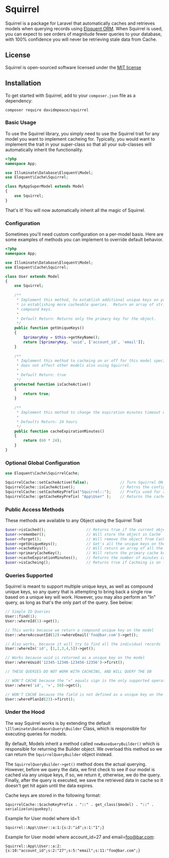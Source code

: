 # Squirrel

Squirrel is a package for Laravel that automatically caches and retrieves models when querying records using [Eloquent ORM](http://laravel.com/docs/eloquent).  When Squirrel is used, you can expect to see orders of magnitude fewer queries to your database, with 100% confidence you will never be retrieving stale data from Cache.

## License

Squirrel is open-sourced software licensed under the [MIT license](http://opensource.org/licenses/MIT)

## Installation

To get started with Squirrel, add to your `composer.json` file as a dependency:

    composer require davidmpeace/squirrel

### Basic Usage

To use the Squirrel library, you simply need to use the Squirrel trait for any model you want to implement cacheing for.  Typically, you would want to implement the trait in your super-class so that all your sub-classes will automatically inherit the functionality.

```php
<?php
namespace App;

use Illuminate\Database\Eloquent\Model;
use Eloquent\Cache\Squirrel;

class MyAppSuperModel extends Model
{
    use Squirrel;
}
```

That's it!  You will now automatically inherit all the magic of Squirrel.

### Configuration

Sometimes you'll need custom configuration on a per-model basis.  Here are some examples of methods you can implement to override default behavior.

```php
<?php
namespace App;

use Illuminate\Database\Eloquent\Model;
use Eloquent\Cache\Squirrel;

class User extends Model
{
    use Squirrel;
    
    /**
     * Implement this method, to establish additional unique keys on your table.  Doing this gives Squirrel more power
     * in establishing more cacheable queries.  Return an array of string column names, or nested arrays for 
     * compound keys.
     *
     * Default Return: Returns only the primary key for the object.
     */
    public function getUniqueKeys()
    {
        $primaryKey = $this->getKeyName();
        return [$primaryKey, 'uuid', ['account_id', 'email']];
    }
    
    /**
     * Implement this method to cacheing on or off for this model specifically.  Returning false on this method
     * does not affect other models also using Squirrel.
     *
     * Default Return: true
     */
    protected function isCacheActive()
    {
        return true; 
    }
    
    /**
     * Implement this method to change the expiration minutes timeout when cacheing this model.
     *
     * Defaults Return: 24 hours
     */
    public function cacheExpirationMinutes()
    {
        return (60 * 24); 
    }
}
```

### Optional Global Configuration

```php
use Eloquent\Cache\SquirrelCache;

SquirrelCache::setCacheActive(false);              // Turn Squirrel ON or OFF globally
SquirrelCache::isCacheActive();                    // Retrns the config value if Squirrel is active or not globally.
SquirrelCache::setCacheKeyPrefix("Squirrel::");    // Prefix used for all stored Cache Keys
SquirrelCache::getCacheKeyPrefix( "App\User" );    // Returns the cache key prefix, with an option class name
```

### Public Access Methods

These methods are available to any Object using the Squirrel Trait

```php
$user->isCached();                  // Returns true if the current object is stored in cache.
$user->remember();                  // Will store the object in Cache
$user->forget();                    // Will remove the object from Cache
$user->getUniqueKeys();             // Get's all the unique keys on the Object.
$user->cacheKeys();                 // Will return an array of all the Cache keys used to store the object
$user->primaryCacheKey();           // Will return the primary cache key for the object.
$user->cacheExpirationMinutes();    // Returns the number of minutes cache records stay available.
$user->isCacheing();                // Returns true if Cacheing is on for User models
```

### Queries Supported

Squirrel is meant to support multiple unique keys, as well as compound unique keys, so any query that is attempting to bring back a single row based on a unique key will work.  However, you may also perform an "In" query, as long as that's the only part of the query.  See below:

```php
// Simple ID Queries
User::find(1);
User::whereId(1)->get();

// This works because we return a compound unique key on the model
User::whereAccountId(12)->whereEmail('foo@bar.com')->get();  

// Also works, because it will try to find all the individual records
User::whereIn('id', [1,2,3,4,5])->get(); 

// Works because uuid is returned as a unique key on the model
User::whereUuid('12345-12346-123456-12356')->first(); 

// THESE QUERIES DO NOT WORK WITH CACHEING, AND WILL QUERY THE DB

// WON'T CACHE because the "=" equals sign is the only supported operator.
User::where('id', '>', 50)->get();

// WON'T CACHE because the field is not defined as a unique key on the model
User::wherePlanId(23)->first();
```

### Under the Hood

The way Squirrel works is by extending the default `\Illuminate\Database\Query\Builder` Class, which is responsible for executing queries for models.  

By default, Models inherit a method called `newBaseQueryBuilder()` which is responsible for returning the Builder object.  We overload this method so we can return the `SquirrelQueryBuilder` object instead.

The `SquirrelQueryBuilder->get()` method does the actual querying.  However, before we query the data, we first check to see if our model is cached via any unique keys, if so, we return it, otherwise, we do the query.  Finally, after the query is executed, we save the retrieved data in cache so it doesn't get hit again until the data expires.

Cache keys are stored in the following format:

`SquirrelCache::$cacheKeyPrefix . "::" . get_class($model) . "::" . serialize(uniquekey);`

Example for User model where id=1:

`Squirrel::App\\User::a:1:{s:2:"id";s:1:"1";}`

Example for User model where account_id=27 and email=foo@bar.com:

`Squirrel::App\\User::a:2:{s:10:"account_id";s:2:"27";s:5:"email";s:11:"foo@bar.com";}`
